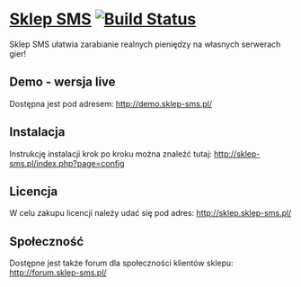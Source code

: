 # [Sklep SMS](http://sklep-sms.pl/) [![Build Status](https://travis-ci.org/gammerce/sklep-sms.svg?branch=master)](https://travis-ci.org/gammerce/sklep-sms)

Sklep SMS ułatwia zarabianie realnych pieniędzy na własnych serwerach gier!

## Demo - wersja live
Dostępna jest pod adresem: http://demo.sklep-sms.pl/

## Instalacja
Instrukcję instalacji krok po kroku można znaleźć tutaj: http://sklep-sms.pl/index.php?page=config

## Licencja
W celu zakupu licencji należy udać się pod adres: http://sklep.sklep-sms.pl/

## Społeczność
Dostępne jest także forum dla społeczności klientów sklepu: http://forum.sklep-sms.pl/
